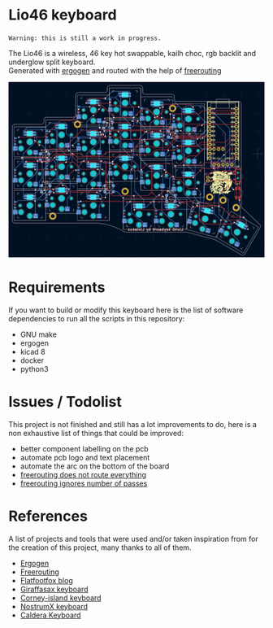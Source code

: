 # Lio46 keyboard
`Warning: this is still a work in progress.`

The Lio46 is a wireless, 46 key hot swappable, kailh choc, rgb backlit and underglow split keyboard.  
Generated with [ergogen](https://github.com/ergogen/ergogen) and routed with the help of
[freerouting](https://github.com/freerouting/freerouting)

![kicad screenshot](pictures/kicad_screen.png)

# Requirements
If you want to build or modify this keyboard here is the list of software dependencies to run all the scripts in this repository:

- GNU make
- ergogen
- kicad 8
- docker
- python3

# Issues / Todolist
This project is not finished and still has a lot improvements to do, here is a non exhaustive list of things that could be improved:

- better component labelling on the pcb
- automate pcb logo and text placement
- automate the arc on the bottom of the board
- [freerouting does not route everything](https://github.com/freerouting/freerouting/issues/367)
- [freerouting ignores number of passes](https://github.com/freerouting/freerouting/issues/376)

# References
A list of projects and tools that were used and/or taken inspiration from for the creation of this project, many thanks to all of them.

- [Ergogen](https://github.com/ergogen/ergogen)
- [Freerouting](https://github.com/freerouting/freerouting)
- [Flatfootfox blog](https://flatfootfox.com/ergogen-part1-units-points/)
- [Giraffasax keyboard](https://github.com/Giraffasax/SpUnLy58/tree/main)
- [Corney-island keyboard](https://github.com/ceoloide/corney-island)
- [NostrumX keyboard](https://github.com/bennytrouser/NostrumX/tree/main)
- [Caldera Keyboard](https://github.com/christianselig/caldera-keyboard/tree/main)
